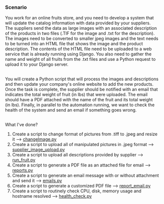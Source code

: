 <h3> Scenario </h3>
You work for an online fruits store, and you need to develop a system that will update the catalog information with data provided by your suppliers.
The suppliers send the data as large images with an associated description of the products in two files (.TIF for the image and .txt for the description).
The images need to be converted to smaller jpeg images and the text needs to be turned into an HTML file that shows the image and the product description.
The contents of the HTML file need to be uploaded to a web service that is already running using Django.
You also need to gather the name and weight of all fruits from the .txt files and use a Python request to upload it to your Django server.
<br><br>

You will create a Python script that will process the images and descriptions and then update your company's online website to add the new products.
Once the task is complete, the supplier should be notified with an email that indicates the total weight of fruit (in lbs) that were uploaded.
The email should have a PDF attached with the name of the fruit and its total weight (in lbs).
Finally, in parallel to the automation running, we want to check the health of the system and send an email if something goes wrong.
<br><br>

What I've done? <br>
1. Create a script to change format of pictures from .tiff to .jpeg and resize it --> [changeImage.py](https://github.com/ahmdxrzky/automating-real-world-tasks-with-python/blob/main/changeImage.py) <br>
2. Create a script to upload all of manipulated pictures in .jpeg format --> [supplier_image_upload.py](https://github.com/ahmdxrzky/automating-real-world-tasks-with-python/blob/main/supplier_image_upload.py) <br>
3. Create a script to upload all descriptions provided by supplier --> [run_fruit.py](https://github.com/ahmdxrzky/automating-real-world-tasks-with-python/blob/main/run_fruit.py) <br>
4. Create a script to generate a PDF file as an attached file for email --> [reports.py](https://github.com/ahmdxrzky/automating-real-world-tasks-with-python/blob/main/reports.py) <br>
5. Create a script to generate an email message with or without attachment and send it --> [emails.py](https://github.com/ahmdxrzky/automating-real-world-tasks-with-python/blob/main/emails.py) <br>
6. Create a script to generate a customized PDF file --> [report_email.py](https://github.com/ahmdxrzky/automating-real-world-tasks-with-python/blob/main/report_email.py) <br>
7. Create a script to routinely check CPU, disk, memory usage and hostname resolved --> [health_check.py](https://github.com/ahmdxrzky/automating-real-world-tasks-with-python/blob/main/health_check.py)
